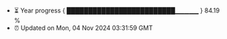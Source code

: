 - ⏳ Year progress { █████████████████████████▁▁▁▁▁ } 84.19 %
- ⏰ Updated on Mon, 04 Nov 2024 03:31:59 GMT

